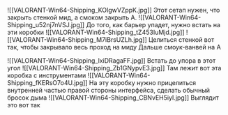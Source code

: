 ![[VALORANT-Win64-Shipping_KOIgwVZppK.jpg]]
Этот сетап нужен, что закрыть стенкой мид, а смоком закрыть A. 
![[VALORANT-Win64-Shipping_u52nj7nVSJ.jpg]]
До того, как барьер упадет, нужно встать на эти коробки
![[VALORANT-Win64-Shipping_tZ453IuMjd.jpg]]
![[VALORANT-Win64-Shipping_M7iBrsUZLh.jpg]]
Целиться стенкой вот так, чтобы закрывало весь проход на миду
Дальше смоук-ванвей на A

![[VALORANT-Win64-Shipping_lxiDRagaFF.jpg]]
Встать до упора в этот угол
![[VALORANT-Win64-Shipping_Zb1GNypvE3.jpg]]
Там лежит вот эта коробка с инструментами
![[VALORANT-Win64-Shipping_fKERsO7o4U.jpg]]
На эту коробку нужно прицелиться внутренней частью правой стороны интерфейса, сделать обычный бросок дыма
![[VALORANT-Win64-Shipping_CBNvEH5iyI.jpg]]
Выглядит это вот так